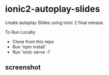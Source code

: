 # ionic2-autoplay-slides
 create autoplay Slides using Ionic 2 final release.

To Run Locally:

* Clone from this repo
* Run 'npm install'
* Run 'ionic serve -l'

## screenshot
